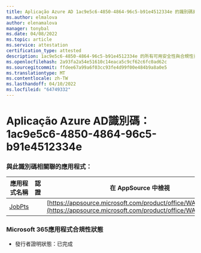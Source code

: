 ```yaml
---
title: Aplicação Azure AD 1ac9e5c6-4850-4864-96c5-b91e4512334e 的識別碼資訊
ms.author: elmalova
author: elenamalova
manager: tonybal
ms.date: 04/08/2022
ms.topic: article
ms.service: attestation
certification_type: attested
description: 1ac9e5c6-4850-4864-96c5-b91e4512334e 的所有可用安全性與合規性資訊。
ms.openlocfilehash: 2a93fa2a54e51610c14eaca5c9cf62c6fc0ad62c
ms.sourcegitcommit: ffdee67a99a6f03cc93fe4d99f00e484b9a8a0e5
ms.translationtype: MT
ms.contentlocale: zh-TW
ms.lasthandoff: 04/10/2022
ms.locfileid: "64749332"
---
```

# <a name="azure-app-id-1ac9e5c6-4850-4864-96c5-b91e4512334e"></a>Aplicação Azure AD識別碼：1ac9e5c6-4850-4864-96c5-b91e4512334e


### <a name="apps-associated-with-this-id"></a>與此識別碼相關聯的應用程式：
| **應用程式名稱** | **認證** | **在 AppSource 中檢視** |
|--------------|---------------|-----------------------|
| [JobPts](../forward/WA200001849.md) |  | [https://appsource.microsoft.com/product/office/WA200001849](https://appsource.microsoft.com/product/office/WA200001849) |

### <a name="microsoft-365-app-compliance-status"></a>Microsoft 365應用程式合規性狀態
- 發行者證明狀態：已完成
